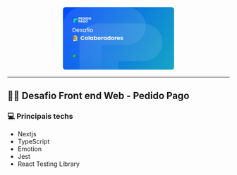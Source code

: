 <div align="center">

<img src=".github/assets/Cover.png" alt="Logo do projeto" width="50%"/>

</div>

<hr/>

## 👨‍💻️ Desafio Front end Web - **Pedido Pago**

### 💻 Principais techs

- Nextjs
- TypeScript
- Emotion
- Jest
- React Testing Library
